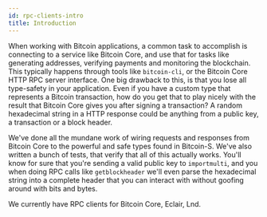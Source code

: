 ```yaml
---
id: rpc-clients-intro
title: Introduction
---
```


When working with Bitcoin applications, a common task to
accomplish is connecting to a service like Bitcoin Core,
and use that for tasks like generating addresses,
verifying payments and
monitoring the blockchain. This typically happens through
tools like `bitcoin-cli`, or the Bitcoin Core HTTP RPC
server interface. One big drawback to this, is that you
lose all type-safety in your application. Even if you
have a custom type that represents a Bitcoin transaction,
how do you get that to play nicely with the result that
Bitcoin Core gives you after signing a transaction? A
random hexadecimal string in a HTTP response could be
anything from a public key, a transaction or a block
header.

We've done all the mundane work of wiring requests and
responses from Bitcoin Core to the powerful and safe types
found in Bitcoin-S. We've also written a bunch of tests,
that verify that all of this actually works.
You'll know for sure that you're sending
a valid public key to `importmulti`, and you when doing
RPC calls like `getblockheader` we'll even parse the
hexadecimal string into a complete header that you can
interact with without goofing around with bits and bytes.

We currently have RPC clients for Bitcoin Core, Eclair, Lnd.

